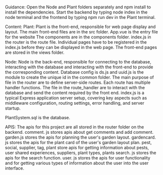 Guidance:
Open the Node and Plant folders separately and npm install to install the dependencies. 
Start the backend by typing node index in the node terminal and the frontend by typing npm run dev in the Plant terminal.


Content:
Plant:
Plant is the front-end, responsible for web page display and layout.
The main front-end files are in the src folder.
App.vue is the entry file for the website
The components are in the components folder.
index.js in the router is the route file. Individual pages have to be registered in the index.js before they can be displayed in the web page.
The front-end pages are stored in the views folder.

Node:
Node is the back-end, responsible for connecting to the database, interacting with the database and interacting with the front-end to provide the corresponding content.
Database config is ds.js and uuid.js is the module to create the unique id in the common folder.
The main purpose of file in the router are to define server-side routes. Each route has multiple handler functions.
The file in the route_handler are to interact with the database and send the content required by the front end.
index.js is a typical Express application server setup, covering key aspects such as middleware configuration, routing settings, error handling, and server startup.

PlantSystem.sql is the database.


APIS:
The apis for this project are all stored in the router folder on the backend.
comment. js stores apis about get comments and add comment.
garden.js stores the apis for planning the user's garden layout.
gardencard. js stores the apis for the plant card of the user's garden layout plan.
pest, social, supplier, tag, plant store apis for getting information about pests, user shared experiences, suppliers, plant types, plants
search. js stores the apis for the search function.
user. js stores the apis for user functionality and for getting various types of information about the user into the user interface.
